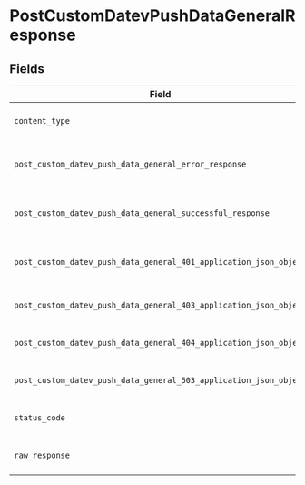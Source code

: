 # PostCustomDatevPushDataGeneralResponse


## Fields

| Field                                                                                                                                        | Type                                                                                                                                         | Required                                                                                                                                     | Description                                                                                                                                  |
| -------------------------------------------------------------------------------------------------------------------------------------------- | -------------------------------------------------------------------------------------------------------------------------------------------- | -------------------------------------------------------------------------------------------------------------------------------------------- | -------------------------------------------------------------------------------------------------------------------------------------------- |
| `content_type`                                                                                                                               | *str*                                                                                                                                        | :heavy_check_mark:                                                                                                                           | HTTP response content type for this operation                                                                                                |
| `post_custom_datev_push_data_general_error_response`                                                                                         | [Optional[shared.PostCustomDatevPushDataGeneralErrorResponse]](../../models/shared/postcustomdatevpushdatageneralerrorresponse.md)           | :heavy_minus_sign:                                                                                                                           | POST /custom/datev/push-data/general Error response                                                                                          |
| `post_custom_datev_push_data_general_successful_response`                                                                                    | [Optional[shared.PostCustomDatevPushDataGeneralSuccessfulResponse]](../../models/shared/postcustomdatevpushdatageneralsuccessfulresponse.md) | :heavy_minus_sign:                                                                                                                           | POST /custom/datev/push-data/general Successful response                                                                                     |
| `post_custom_datev_push_data_general_401_application_json_object`                                                                            | [Optional[PostCustomDatevPushDataGeneral401ApplicationJSON]](../../models/operations/postcustomdatevpushdatageneral401applicationjson.md)    | :heavy_minus_sign:                                                                                                                           | Returned when the authentication header was invalid or missing.                                                                              |
| `post_custom_datev_push_data_general_403_application_json_object`                                                                            | [Optional[PostCustomDatevPushDataGeneral403ApplicationJSON]](../../models/operations/postcustomdatevpushdatageneral403applicationjson.md)    | :heavy_minus_sign:                                                                                                                           | Returned when the passed integration is inactive.                                                                                            |
| `post_custom_datev_push_data_general_404_application_json_object`                                                                            | [Optional[PostCustomDatevPushDataGeneral404ApplicationJSON]](../../models/operations/postcustomdatevpushdatageneral404applicationjson.md)    | :heavy_minus_sign:                                                                                                                           | Returned when a requested resource is not found.                                                                                             |
| `post_custom_datev_push_data_general_503_application_json_object`                                                                            | [Optional[PostCustomDatevPushDataGeneral503ApplicationJSON]](../../models/operations/postcustomdatevpushdatageneral503applicationjson.md)    | :heavy_minus_sign:                                                                                                                           | Returned when no sync has finished successfully yet                                                                                          |
| `status_code`                                                                                                                                | *int*                                                                                                                                        | :heavy_check_mark:                                                                                                                           | HTTP response status code for this operation                                                                                                 |
| `raw_response`                                                                                                                               | [requests.Response](https://requests.readthedocs.io/en/latest/api/#requests.Response)                                                        | :heavy_minus_sign:                                                                                                                           | Raw HTTP response; suitable for custom response parsing                                                                                      |